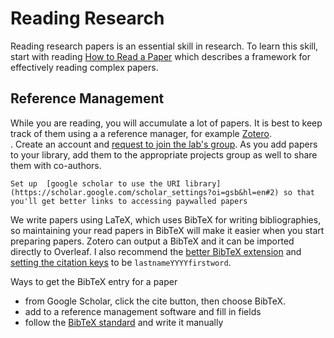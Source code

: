 # Reading Research

Reading research papers is an essential skill in research. To learn this
 skill, start with reading [How to Read a Paper](../resources/keshav_howtoread.pdf)
 which describes a framework for effectively reading complex papers.


## Reference Management

While you are reading, you will accumulate a lot of papers.  It is best to
keep track of them using a a reference manager, for example [Zotero](https://www.zotero.org/).  
. Create an account and [request to join the lab's group](https://www.zotero.org/groups/2869556/ml4sts). As you add papers to your library, add them to the appropriate projects group as well to share them with co-authors.

```{tip}
Set up  [google scholar to use the URI library](https://scholar.google.com/scholar_settings?oi=gsb&hl=en#2) so that you'll get better links to accessing paywalled papers
```

We write papers using LaTeX, which uses BibTeX for writing bibliographies, so
maintaining your read papers in BibTeX will make it easier when you start
preparing papers. Zotero can output a BibTeX and it can be imported directly to Overleaf. I also recommend the [better BibTeX extension](https://retorque.re/zotero-better-bibtex/installation/) and [setting the citation keys](https://retorque.re/zotero-better-bibtex/citing/#set-your-own-fixed-citation-keys) to be `lastnameYYYYfirstword`.

Ways to get the BibTeX entry for a paper
  - from Google Scholar, click the cite button, then choose BibTeX.
  - add to a reference management software and fill in fields
  - follow the [BibTeX standard](http://www.bibtex.org/Format/) and write it manually
